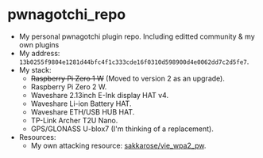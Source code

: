 # pwnagotchi_repo
* My personal pwnagotchi plugin repo. Including editted community & my own plugins
* My address: `13b0255f9804e1281d44bfc4f1c333cde16f0310d598900d4e0062dd7c2d5fe7`.
* My stack:
  * ~~Raspberry Pi Zero 1 W~~ (Moved to version 2 as an upgrade).
  * Raspberry Pi Zero 2 W.
  * Waveshare 2.13inch E-Ink display HAT v4.
  * Waveshare Li-ion Battery HAT.
  * Waveshare ETH/USB HUB HAT.
  * TP-Link Archer T2U Nano.
  * GPS/GLONASS U-blox7 (I'm thinking of a replacement).
* Resources:
  * My own attacking resource: [sakkarose/vie_wpa2_pw](https://github.com/sakkarose/vie_wpa2_pw).
     
